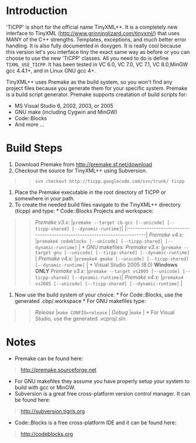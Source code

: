 # Introduction #
'TiCPP' is short for the official name TinyXML++. It is a completely new interface to
TinyXML (http://www.grinninglizard.com/tinyxml/) that uses MANY of the C++
strengths. Templates, exceptions, and much better error handling. It is also fully
documented in doxygen. It is really cool because this version let's you interface tiny the
exact same way as before or you can choose to use the new 'TiCPP' classes. All you need to
do is define `TIXML_USE_TICPP`. It has been tested in VC 6.0, VC 7.0, VC 7.1, VC 8.0,MinGW
gcc 4.4.1+, and in Linux GNU gcc 4+.

TinyXML++ uses Premake as the build system, so you won't find any project files because
you generate them for your specific system. Premake is a build script generator. Premake
supports creatation of build scripts for:
  * MS Visual Studio 6, 2002, 2003, or 2005
  * GNU make (including Cygwin and MinGW)
  * Code::Blocks
  * And more ...

# Build Steps #
  1. Download Premake from http://premake.sf.net/download
  1. Checkout the source for TinyXML++ using Subversion.
> > `svn checkout http://ticpp.googlecode.com/svn/trunk/ ticpp`
  1. Place the Premake executable in the root directory of TiCPP or somewhere in your path.
  1. To create the needed build files navigate to the TinyXML++ directory (ticpp) and type:
    * Code::Blocks Projects and workspace:
> > _Premake v3.x:_ |`premake --target cb-gcc [--unicode] [--ticpp-shared] [--dynamic-runtime]`|
|:-------------------------------------------------------------------------|
> > _Premake v4.x:_   |`premake4 codeblocks [--unicode] [--ticpp-shared] [--dynamic-runtime]`    |
    * GNU makefiles:
> > _Premake v3.x:_ |`premake --target gnu [--unicode] [--ticpp-shared] [--dynamic-runtime]`   |
> > _Premake v4.x:_   |`premake4 gmake [--unicode] [--ticpp-shared] [--dynamic-runtime]`         |
    * Visual Studio 2005 (8.0) **Windows ONLY**
> > _Premake v3.x:_ |`premake --target vs2005 [--unicode] [--ticpp-shared] [--dynamic-runtime]`|
> > _Premake v4.x:_ |`premake4 vs2005 [--unicode] [--ticpp-shared] [--dynamic-runtime]`        |
  1. Now use the build system of your choice.
    * For Code::Blocks, use the generated .cbp/.workspace
    * For GNU makefiles type:
> > _Release_ |`make CONFIG=release`                                                     |
> > _Debug_ |`make`                                                                    |
    * For Visual Studio, use the generated .vcproj/.sln.

# Notes #

  * Premake can be found here:

> http://premake.sourceforge.net
  * For GNU makefiles they assume you have properly setup your system to build with gcc or
MinGW.
  * Subversion is a great free cross-platform version control manager. It can be found here:
> http://subversion.tigris.org
  * Code::Blocks is a free cross-platform IDE and it can be found here:
> http://codeblocks.org